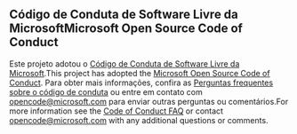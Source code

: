 ## <a name="microsoft-open-source-code-of-conduct"></a><span data-ttu-id="f0328-101">Código de Conduta de Software Livre da Microsoft</span><span class="sxs-lookup"><span data-stu-id="f0328-101">Microsoft Open Source Code of Conduct</span></span>
<span data-ttu-id="f0328-102">Este projeto adotou o [Código de Conduta de Software Livre da Microsoft](https://opensource.microsoft.com/codeofconduct/).</span><span class="sxs-lookup"><span data-stu-id="f0328-102">This project has adopted the [Microsoft Open Source Code of Conduct](https://opensource.microsoft.com/codeofconduct/).</span></span>
<span data-ttu-id="f0328-103">Para obter mais informações, confira as [Perguntas frequentes sobre o código de conduta](https://opensource.microsoft.com/codeofconduct/faq/) ou entre em contato com [opencode@microsoft.com](mailto:opencode@microsoft.com) para enviar outras perguntas ou comentários.</span><span class="sxs-lookup"><span data-stu-id="f0328-103">For more information see the [Code of Conduct FAQ](https://opensource.microsoft.com/codeofconduct/faq/) or contact [opencode@microsoft.com](mailto:opencode@microsoft.com) with any additional questions or comments.</span></span>